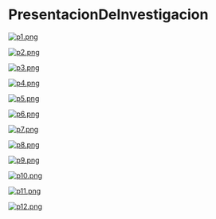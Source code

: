 # PresentacionDeInvestigacion

[![p1.png](https://i.postimg.cc/jd4wcpRb/p1.png)](https://postimg.cc/GH9mhSB7)

[![p2.png](https://i.postimg.cc/wMHxsBys/p2.png)](https://postimg.cc/HcZ1qdtp)

[![p3.png](https://i.postimg.cc/cHG0VJc5/p3.png)](https://postimg.cc/gwsChmQv)

[![p4.png](https://i.postimg.cc/tCvy9k56/p4.png)](https://postimg.cc/vcnCzWC8)

[![p5.png](https://i.postimg.cc/7LvFLWT5/p5.png)](https://postimg.cc/NK4JJbDt)

[![p6.png](https://i.postimg.cc/y65vBSRd/p6.png)](https://postimg.cc/WtGMwzXL)

[![p7.png](https://i.postimg.cc/XqF2tVQx/p7.png)](https://postimg.cc/ctxMnNq8)

[![p8.png](https://i.postimg.cc/PrjKPn6s/p8.png)](https://postimg.cc/xq6L4hDt)

[![p9.png](https://i.postimg.cc/7YwMqM6q/p9.png)](https://postimg.cc/ThNW9bgs)

[![p10.png](https://i.postimg.cc/nLDQ4Czd/p10.png)](https://postimg.cc/94cMVXyT)

[![p11.png](https://i.postimg.cc/Y0q9s9rB/p11.png)](https://postimg.cc/jwmtWRnM)

[![p12.png](https://i.postimg.cc/BZMt1xpS/p12.png)](https://postimg.cc/kDR70RLz)
